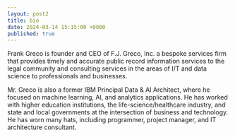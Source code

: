 ```yaml
---
layout: post2
title: bio
date: 2024-03-14 15:15:00 +0800
published: true
---
```

Frank Greco is founder and CEO of F.J. Greco, Inc. a bespoke services firm that provides timely and accurate public record information services to the legal community and consulting services in the areas of I/T and data science to professionals and businesses.
<!--more-->
Mr. Greco is also a former IBM Principal Data & AI Architect, where he focused on machine learning, AI, and analytics applications. He has worked with higher education institutions, the life-science/healthcare industry, and state and local governments at the intersection of business and technology. He has worn many hats, including programmer, project manager, and IT architecture consultant.